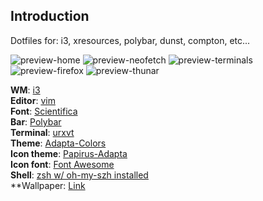 ## Introduction

Dotfiles for: i3, xresources, polybar, dunst, compton, etc...

![preview-home](https://raw.githubusercontent.com/hrqmonteiro/i3/master/2018-06-18-010733_1920x1080_scrot.png)
![preview-neofetch](https://raw.githubusercontent.com/hrqmonteiro/i3/master/2018-06-18-010810_1920x1080_scrot.png)
![preview-terminals](https://raw.githubusercontent.com/hrqmonteiro/i3/master/2018-06-18-010821_1920x1080_scrot.png)
![preview-firefox](https://raw.githubusercontent.com/hrqmonteiro/i3/master/2018-06-18-010827_1920x1080_scrot.png)
![preview-thunar](https://raw.githubusercontent.com/hrqmonteiro/i3/master/2018-06-18-010900_1920x1080_scrot.png)

**WM**: [i3](https://i3wm.org/)  
**Editor**: [vim](https://www.vim.org/)  
**Font**: [Scientifica](https://github.com/NerdyPepper/scientifica)  
**Bar**: [Polybar](https://github.com/jaagr/polybar)  
**Terminal**: [urxvt](https://wiki.archlinux.org/index.php/Rxvt-unicode)  
**Theme**: [Adapta-Colors](https://www.gnome-look.org/p/1190851/)  
**Icon theme**: [Papirus-Adapta](https://github.com/PapirusDevelopmentTeam/papirus-icon-theme)  
**Icon font**: [Font Awesome](https://fontawesome.com/)  
**Shell**: [zsh w/ oh-my-szh installed](https://github.com/robbyrussell/oh-my-zsh)  
**Wallpaper: [Link](http://hdqwalls.com/mountains-moon-trees-minimalism-wallpaper)
